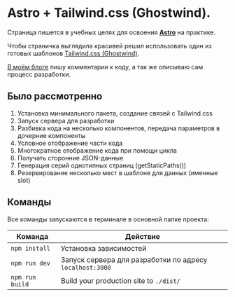 # Astro + Tailwind.css (Ghostwind).

Страница пишется в учебных целях для освоения [**Astro**](https://astro.build/) на практике.

Чтобы страничка выглядила красивей решил использовать один из готовых шаблонов [Tailwind.css (Ghostwind)](https://github.com/tailwindtoolbox/Ghostwind/).  

[В моём блоге](https://laboratorynotices.wordpress.com/2022/10/02/%d1%81%d1%82%d1%80%d0%b0%d0%bd%d0%b8%d1%87%d0%ba%d0%b0-%d0%bd%d0%b0-astro/) пишу комментарии к коду, а так же описываю сам процесс разработки.

## Было рассмотренно

1. Установка минимального пакета, создание связей с Tailwind.css
2. Запуск сервера для разработки
3. Разбивка кода на несколько компонентов, передача параметров в дочерние компоненты
4. Условное отображение части кода
5. Многократное отображение кода при помощи цикла
6. Получать сторонние JSON-данные
7. Генерация серий однотипных страниц (getStaticPaths())
8. Резервирование несколько мест в шаблоне для данных (именные slot)

## Команды

Все команды запускаются в терминале в основной папке проекта:

| Команда | Действие |
|--|--|
| `npm install` | Установка зависимостей |
| `npm run dev` | Запуск сервера для разработки по адресу `localhost:3000` |
| `npm run build` | Build your production site to `./dist/` |

